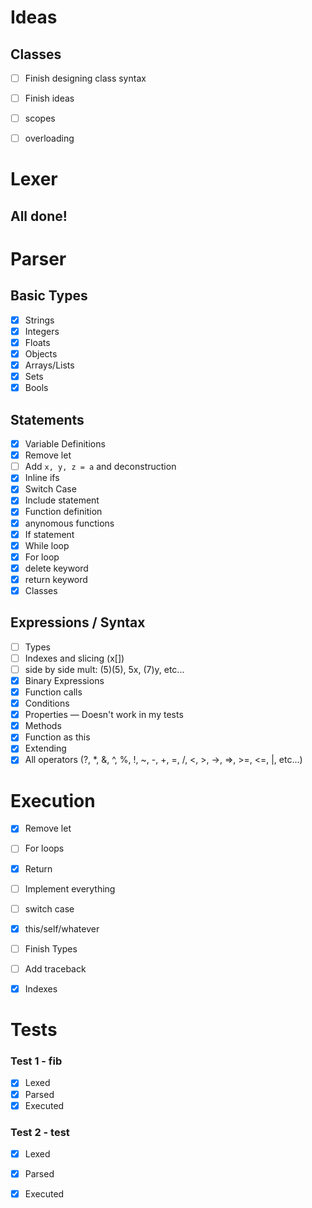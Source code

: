 # Ideas
## Classes
- [ ] Finish designing class syntax
- [ ] Finish ideas
- [ ] scopes
- [ ] overloading



# Lexer
## All done!

# Parser
## Basic Types
 - [x] Strings
 - [x] Integers
 - [x] Floats
 - [x] Objects
 - [x] Arrays/Lists
 - [x] Sets
 - [x] Bools

## Statements
 - [x] Variable Definitions
 - [x] Remove let
 - [ ] Add `x, y, z = a` and deconstruction
 - [x] Inline ifs
 - [x] Switch Case
 - [x] Include statement
 - [x] Function definition
 - [x] anynomous functions 
 - [x] If statement
 - [x] While loop
 - [x] For loop
 - [x] delete keyword
 - [x] return keyword
 - [x] Classes

## Expressions / Syntax
 - [ ] Types
 - [ ] Indexes and slicing (x[])
 - [ ] side by side mult: (5)(5), 5x, (7)y, etc...
 - [x] Binary Expressions
 - [x] Function calls
 - [x] Conditions
 - [x] Properties — Doesn't work in my tests
 - [x] Methods
 - [x] Function as this
 - [x] Extending
 - [x] All operators (?, *, &, ^, %, !, ~, -, +, =, /, <, >, ->, =>, >=, <=, |, etc...)

# Execution
- [x] Remove let 
- [ ] For loops
- [x] Return
- [ ] Implement everything
- [ ] switch case
- [x] this/self/whatever
- [ ] Finish Types
- [ ] Add traceback
- [x] Indexes



# Tests
### Test 1 - fib
- [x] Lexed
- [x] Parsed
- [x] Executed

### Test 2 - test
- [x] Lexed
- [x] Parsed
- [x] Executed
 